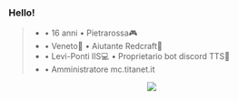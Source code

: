 ### Hello!
  >- • 16 anni                             • Pietrarossa🎮 
  >- • Veneto🍷                            • Aiutante Redcraft🔴 
  >- • Levi-Ponti IIS💻                   • Proprietario bot discord TTS🤖 
  >- • Amministratore mc.titanet.it




<p align="center"><a href="https://github.com/anuraghazra/github-readme-stats"><img src="https://github-readme-stats.vercel.app/api?username=thomasz05&theme=tokyonight"></a></p>
